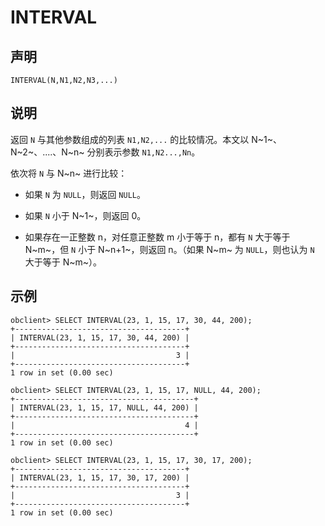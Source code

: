 INTERVAL
=============================



声明
-----------------------

```unknow
INTERVAL(N,N1,N2,N3,...)
```



说明
-----------------------

返回 `N` 与其他参数组成的列表 `N1,N2,...` 的比较情况。本文以 N~1~、N~2~、....、N~n~ 分别表示参数 `N1,N2...,Nn`。

依次将 `N` 与 N~n~ 进行比较：

* 如果 `N` 为 `NULL`，则返回 `NULL`。



* 如果 `N` 小于 N~1~，则返回 0。



* 如果存在一正整数 n，对任意正整数 m 小于等于 n，都有 `N` 大于等于 N~m~，但 `N` 小于 N~n+1~，则返回 n。（如果 N~m~ 为 `NULL`，则也认为 `N` 大于等于 N~m~）。






示例
-----------------------

```unknow
obclient> SELECT INTERVAL(23, 1, 15, 17, 30, 44, 200);
+--------------------------------------+
| INTERVAL(23, 1, 15, 17, 30, 44, 200) |
+--------------------------------------+
|                                    3 |
+--------------------------------------+
1 row in set (0.00 sec)

obclient> SELECT INTERVAL(23, 1, 15, 17, NULL, 44, 200);
+----------------------------------------+
| INTERVAL(23, 1, 15, 17, NULL, 44, 200) |
+----------------------------------------+
|                                      4 |
+----------------------------------------+
1 row in set (0.00 sec)

obclient> SELECT INTERVAL(23, 1, 15, 17, 30, 17, 200);
+--------------------------------------+
| INTERVAL(23, 1, 15, 17, 30, 17, 200) |
+--------------------------------------+
|                                    3 |
+--------------------------------------+
1 row in set (0.00 sec)
```
